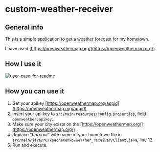custom-weather-receiver
===

General info
---

This is a simple application to get a weather forecast for my hometown.

I have used [https://openweathermap.org/](https://openweathermap.org/)

How I use it
---
<img src="https://i.ibb.co/Xs7755C/user-case-for-readme.png" alt="user-case-for-readme">

How you can use it
---

1. Get your apikey [https://openweathermap.org/appid](https://openweathermap.org/appid)
2. Insert your api key to `src/main/resourses/config.properties`, field `openweather.apikey`.
3. Make sure your city exists on the [https://openweathermap.org/](https://openweathermap.org/)
4. Replace *"barnaul"* with name of your hometown file in `src/main/java/ru/kpechenenko/weather_receiver/Client.java`,
   line 12.
5. Run and execute.